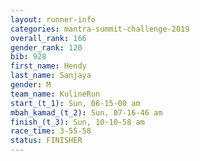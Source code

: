 ```yaml
---
layout: runner-info 
categories: mantra-summit-challenge-2019 
overall_rank: 166
gender_rank: 120
bib: 928
first_name: Hendy
last_name: Sanjaya
gender: M
team_name: KulineRun
start_(t_1): Sun, 06-15-00 am
mbah_kamad_(t_2): Sun, 07-16-46 am
finish_(t_3): Sun, 10-10-58 am
race_time: 3-55-58
status: FINISHER
---
```

